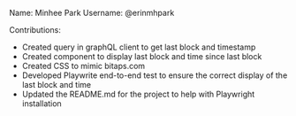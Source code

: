 Name: Minhee Park
Username: @erinmhpark

Contributions:
* Created query in graphQL client to get last block and timestamp 
* Created component to display last block and time since last block
* Created CSS to mimic bitaps.com
* Developed Playwrite end-to-end test to ensure the correct display of the last block and time
* Updated the README.md for the project to help with Playwright installation
